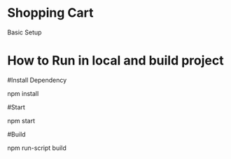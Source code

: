 # Shopping Cart
Basic Setup

# How to Run in local and build project

#Install Dependency

npm install

#Start

npm start

#Build

npm run-script build
